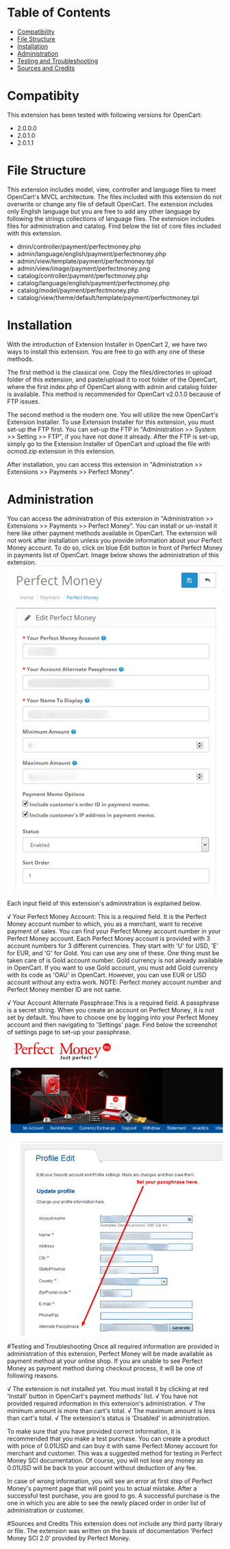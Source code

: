 # Table of Contents
* [Compatibility](#compatibility)
* [File Structure](#file-structure)
* [Installation](#installation)
* [Administration](#administration)
* [Testing and Troubleshooting](#test-and-troubleshooting)
* [Sources and Credits](#sources-and-credits)

# <a name="compatibility"></a>Compatibity
This extension has been tested with following versions for OpenCart:
- 2.0.0.0
- 2.0.1.0
- 2.0.1.1

# <a name="file-structure"></a>File Structure
This extension includes model, view, controller and language files to meet OpenCart's MVCL architecture. The files included with this extension do not overwrite or change any file of default OpenCart. The extension includes only English language but you are free to add any other language by following the strings collections of language files. The extension includes files for administration and catalog. Find below the list of core files included with this extension.

- dmin/controller/payment/perfectmoney.php
- admin/language/english/payment/perfectmoney.php
- admin/view/template/payment/perfectmoney.tpl
- admin/view/image/payment/perfectmoney.png
- catalog/controller/payment/perfectmoney.php
- catalog/language/english/payment/perfectmoney.php
- catalog/model/payment/perfectmoney.php
- catalog/view/theme/default/template/payment/perfectmoney.tpl

# <a name="installation"></a>Installation
With the introduction of Extension Installer in OpenCart 2, we have two ways to install this extension. You are free to go with any one of these methods.

The first method is the classical one. Copy the files/directories in upload folder of this extension, and paste/upload it to root folder of the OpenCart, where the first index.php of OpenCart along with admin and catalog folder is available. This method is recommended for OpenCart v2.0.1.0 because of FTP issues.

The second method is the modern one. You will utilize the new OpenCart's Extension Installer. To use Extension Installer for this extension, you must set-up the FTP first. You can set-up the FTP in "Administration >> System >> Setting >> FTP", if you have not done it already. After the FTP is set-up, simply go to the Extension Installer of OpenCart and upload the file with ocmod.zip extension in this extension.

After installation, you can access this extension in "Administration >> Extensions >> Payments >> Perfect Money".

# <a name="administration"></a>Administration
You can access the administration of this extension in "Administration >> Extensions >> Payments >> Perfect Money". You can install or un-install it here like other payment methods available in OpenCart. The extension will not work after installation unless you provide information about your Perfect Money account. To do so, click on blue Edit button in front of Perfect Money in payments list of OpenCart. Image below shows the administration of this extension.
![Perfect Money Configurations](https://github.com/EresDev/PerfectMoneyForOpenCart/blob/master/screenshots/v1.0/edit_perfect_money_opencart.png)

Each input field of this extension's administration is explained below.

√ Your Perfect Money Account: This is a required field. It is the Perfect Money account number to which, you as a merchant, want to receive payment of sales. You can find your Perfect Money account number in your Perfect Money account. Each Perfect Money account is provided with 3 account numbers for 3 different currencies. They start with 'U' for USD, 'E' for EUR, and 'G' for Gold. You can use any one of these. One thing must be taken care of is Gold account number. Gold currency is not already available in OpenCart. If you want to use Gold account, you must add Gold currency with its code as 'OAU' in OpenCart. However, you can use EUR or USD account without any extra work. NOTE: Perfect money account number and Perfect Money member ID are not same.

√ Your Account Alternate Passphrase:This is a required field. A passphrase is a secret string. When you create an account on Perfect Money, it is not set by default. You have to choose one by logging into your Perfect Money account and then navigating to 'Settings' page. Find below the screenshot of settings page to set-up your passphrase.
![Configurations in Perfect Money Account](https://github.com/EresDev/PerfectMoneyForOpenCart/blob/master/screenshots/v1.0/set_passphrase_perfect_money.png)

#<a name="test-and-troubleshooting"></a>Testing and Troubleshooting
Once all required information are provided in administration of this extension, Perfect Money will be made available as payment method at your online shop. If you are unable to see Perfect Money as payment method during checkout process, it will be one of following reasons.

√ The extension is not installed yet. You must install it by clicking at red 'Install' button in OpenCart's payment methods' list.
√ You have not provided required information in this extension's administration.
√ The minimum amount is more than cart's total.
√ The maximum amount is less than cart's total.
√ The extension's status is 'Disabled' in administration.

To make sure that you have provided correct information, it is recommended that you make a test purchase. You can create a product with price of 0.01USD and can buy it with same Perfect Money account for merchant and customer. This was a suggested method for testing in Perfect Money SCI documentation. Of course, you will not lose any money as 0.01USD will be back to your account without deduction of any fee.

In case of wrong information, you will see an error at first step of Perfect Money's payment page that will point you to actual mistake. After a successful test purchase, you are good to go. A successful purchase is the one in which you are able to see the newly placed order in order list of administration or customer.

#<a name="sources-and-credits"></a>Sources and Credits
This extension does not include any third party library or file. The extension was written on the basis of documentation 'Perfect Money SCI 2.0' provided by Perfect Money.


